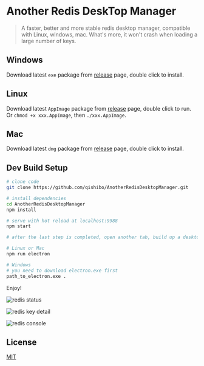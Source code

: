 # Another Redis DeskTop Manager

> A faster, better and more stable redis desktop manager, compatible with Linux, windows, mac. What's more, it won't crash when loading a large number of keys.


## Windows

Download latest `exe` package from [release](https://github.com/qishibo/AnotherRedisDesktopManager/releases) page, double click to install.

## Linux

Download latest `AppImage` package from [release](https://github.com/qishibo/AnotherRedisDesktopManager/releases) page, double click to run. Or `chmod +x xxx.AppImage`, then `./xxx.AppImage`.

## Mac

Download latest `dmg` package from [release](https://github.com/qishibo/AnotherRedisDesktopManager/releases) page, double click to install.

## Dev Build Setup

``` bash
# clone code
git clone https://github.com/qishibo/AnotherRedisDesktopManager.git

# install dependencies
cd AnotherRedisDesktopManager
npm install

# serve with hot reload at localhost:9988
npm start

# after the last step is completed, open another tab, build up a desktop client

# Linux or Mac
npm run electron

# Windows
# you need to download electron.exe first
path_to_electron.exe .
```

Enjoy!

![redis status](https://ws1.sinaimg.cn/large/71405cably1g129wwutkij20vn0mbae6.jpg)

![redis key detail](https://ws1.sinaimg.cn/large/71405cably1g129wwu51vj20vi0ma77n.jpg)

![redis console](https://ws1.sinaimg.cn/large/71405cably1g129wwtdfjj20vn0mbq6d.jpg)

## License

[MIT](LICENSE)

